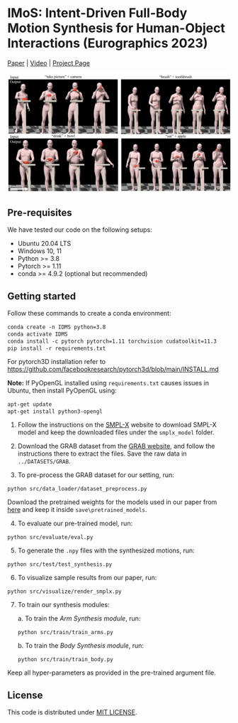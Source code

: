 # IMoS: Intent-Driven Full-Body Motion Synthesis for Human-Object Interactions (Eurographics 2023)

[Paper](https://arxiv.org/pdf/2212.07555.pdf) | 
[Video](https://www.youtube.com/watch?v=3Ngi9k41-7c) | 
[Project Page](https://vcai.mpi-inf.mpg.de/projects/IMoS/)

<img src="teaser.jpg" alt="teaser image" />



## Pre-requisites
We have tested our code on the following setups: 
* Ubuntu 20.04 LTS
* Windows 10, 11
* Python >= 3.8
* Pytorch >= 1.11
* conda >= 4.9.2 (optional but recommended)

## Getting started

Follow these commands to create a conda environment:
```
conda create -n IDMS python=3.8
conda activate IDMS
conda install -c pytorch pytorch=1.11 torchvision cudatoolkit=11.3
pip install -r requirements.txt
```
For pytorch3D installation refer to https://github.com/facebookresearch/pytorch3d/blob/main/INSTALL.md

**Note:** If PyOpenGL installed using `requirements.txt` causes issues in Ubuntu, then install PyOpenGL using:
```
apt-get update
apt-get install python3-opengl
```
1. Follow the instructions on the [SMPL-X](https://smpl-x.is.tue.mpg.de) website to download SMPL-X model and keep the downloaded files under the `smplx_model` folder.

2. Download the GRAB dataset from the [GRAB website](https://grab.is.tue.mpg.de), and follow the instructions there to extract the files.
Save the raw data in `../DATASETS/GRAB`. 

3. To pre-process the GRAB dataset for our setting, run: 
```
python src/data_loader/dataset_preprocess.py
```
Download the pretrained weights for the models used in our paper from [here](https://drive.google.com/drive/folders/119JBZA98BxbRc3hEoA7keI3O685TkZS6?usp=share_link) and keep it inside `save\pretrained_models`.


4. To evaluate our pre-trained model, run:
```
python src/evaluate/eval.py
```
    
5. To generate the `.npy` files with the synthesized motions, run:
```
python src/test/test_synthesis.py
```

6. To visualize sample results from our paper, run:
```
python src/visualize/render_smplx.py
```
7.  To train our synthesis modules:

  	a. To train the *Arm Synthesis module*, run:
	```
	python src/train/train_arms.py
	```

	b. To train the *Body Synthesis module*, run:
	```
	python src/train/train_body.py
	```

Keep all hyper-parameters as provided in the pre-trained argument file.

## License
This code is distributed under [MIT LICENSE](LICENSE).
